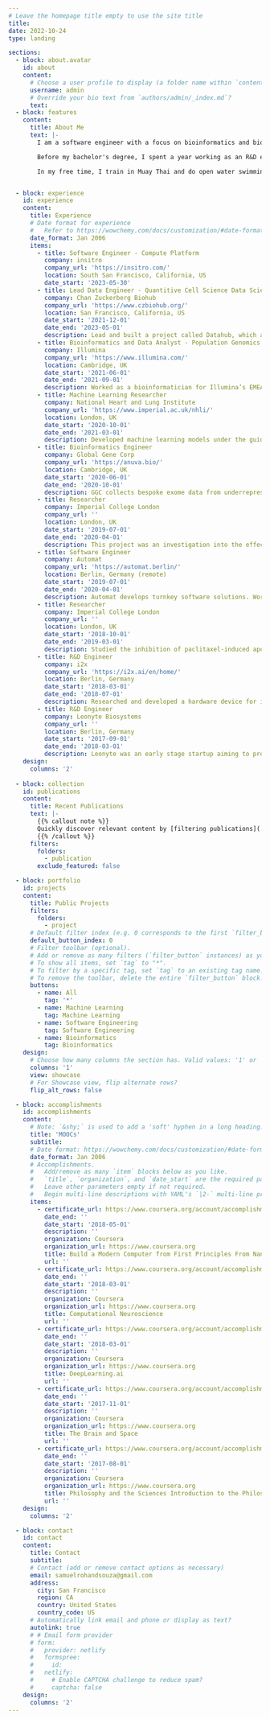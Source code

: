 ```yaml
---
# Leave the homepage title empty to use the site title
title:
date: 2022-10-24
type: landing

sections:
  - block: about.avatar
    id: about
    content:
      # Choose a user profile to display (a folder name within `content/authors/`)
      username: admin
      # Override your bio text from `authors/admin/_index.md`?
      text:
  - block: features
    content:
      title: About Me
      text: |-
        I am a software engineer with a focus on bioinformatics and biotechnology. I hold a BSc in Medical Biosciences from Imperial College London and have received formal lab training. For my thesis, I developed machine learning algorithms to support cardiac diagnostics from cardiac magnetic resonance imaging.

        Before my bachelor's degree, I spent a year working as an R&D engineer, developing prototypes for early-stage startups in Berlin. Throughout my undergraduate degree, I worked as a bioinformatician and software engineer at various companies in the UK and Germany. After graduating, I moved to California, where I developed the initial data infrastructure for the CZ Biohub, a biomedical research center. I am currently working on data engineering at insitro. 

        In my free time, I train in Muay Thai and do open water swimming in the Bay. Although I was born in NYC, I mainly grew up in London, except for short stints in Berlin and Washington DC. Recently, I have been living in San Francisco.


  - block: experience
    id: experience
    content:
      title: Experience
      # Date format for experience
      #   Refer to https://wowchemy.com/docs/customization/#date-format
      date_format: Jan 2006
      items:
        - title: Software Engineer - Compute Platform
          company: insitro
          company_url: 'https://insitro.com/'
          location: South San Francisco, California, US
          date_start: '2023-05-30'
        - title: Lead Data Engineer - Quantitive Cell Science Data Science Team
          company: Chan Zuckerberg Biohub
          company_url: 'https://www.czbiohub.org/'
          location: San Francisco, California, US
          date_start: '2021-12-01'
          date_end: '2023-05-01'
          description: Lead and built a project called Datahub, which aims to structure data to support research. Biomedical research is complex, with highly heterogeneous metadata depending on the sample, modality, or goal. Datahub leverages graph databases to represent highly interconnected metadata. A website and API allows users to easily upload, track, and analyze ongoing research. To support Datahub, I also developed infrastructure and analysis pipelines for the mass spectrometry and genomics platforms. Communicated with leadership, and users, and coordinated software engineers to develop automation. Researched using graph theory to interrogate multiomic data being generated at the Biohub under the guidance of the quantitive cell science data science team. Furthermore worked to analyse and interpret transcriptomics and spatial datasets.
        - title: Bioinformatics and Data Analyst - Population Genomics Group
          company: Illumina
          company_url: 'https://www.illumina.com/'
          location: Cambridge, UK
          date_start: '2021-06-01'
          date_end: '2021-09-01'
          description: Worked as a bioinformatician for Illumina’s EMEA office, within their Population Genomics (PopGen) group. Contributed to methods for merging and saving terabytes of variant called files (VCFs). Developed test software for triaging bugs and identifying algorithmic slowdowns. Worked for the DRAGEN platform in C++ and Python locally and in Illumina’s HPC environment.
        - title: Machine Learning Researcher
          company: National Heart and Lung Institute
          company_url: 'https://www.imperial.ac.uk/nhli/'
          location: London, UK
          date_start: '2020-10-01'
          date_end: '2021-03-01'
          description: Developed machine learning models under the guidance of Professor Darrel Francis and Dr. James Howard in the Cardiology Department of Hammersmith Hospital, with the end goal of producing a CMRI (cardiac magnetic resonance imaging) pipeline for automated diagnostic of cardiovascular diseases. Developed a classifier that identified the ‘view’ of CMRIs, and retrospectively assessed model performance using several metrics. Investigated a potential novel transformer methodology for image data.
        - title: Bioinformatics Engineer
          company: Global Gene Corp
          company_url: 'https://anuva.bio/'
          location: Cambridge, UK
          date_start: '2020-06-01'
          date_end: '2020-10-01'
          description: GGC collects bespoke exome data from underrepresented populations for investigations into disease genotypes, towards a 1 Million Genome Project. Developed an exome analysis pipeline in nextflow for variant calling and evaluated called variants using bioinformatics tools and Exomiser on a HPC. Also created a PostgreSQL database for storage of the Exomiser analysis, an API backend, and a ReactJS frontend. My project enabled geneticists to review and autogenerate reports on likely causative variants for the subject’s disease phenotype.
        - title: Researcher
          company: Imperial College London
          company_url: ''
          location: London, UK
          date_start: '2019-07-01'
          date_end: '2020-04-01'
          description: This project was an investigation into the effect of adiponectin on ß-Amyloid secretion in PDK1- Knockdown HEK293 cells, as a potential molecular target for treating Alzheimers. I worked with a group of four other researchers to develop knockdown cells with CRISPR, and evaluate the impact of adiponectin on the ß-Amyloid secretion pathway through protein and genomic expression.
        - title: Software Engineer
          company: Automat
          company_url: 'https://automat.berlin/'
          location: Berlin, Germany (remote)
          date_start: '2019-07-01'
          date_end: '2020-04-01'
          description: Automat develops turnkey software solutions. Worked within Automat’s ‘Workshop Mode’ and was responsible for the infrastructure behind the communication software pricing API and a web-scraping tool. Developed and deployed this all on AWS. Worked with Docker, SQL, and Serverless.
        - title: Researcher
          company: Imperial College London
          company_url: ''
          location: London, UK
          date_start: '2018-10-01'
          date_end: '2019-03-01'
          description: Studied the inhibition of paclitaxel-induced apoptosis by epinephrine in a breast cancer cell line using cell viability assays, western blot, and qPCR alongside cell culture techniques.
        - title: R&D Engineer
          company: i2x
          company_url: 'https://i2x.ai/en/home/'
          location: Berlin, Germany
          date_start: '2018-03-01'
          date_end: '2018-07-01'
          description: Researched and developed a hardware device for i2x's call assistance service. Developed audio streaming software in python and Arduino, to stream data to i2x’s ML infrastructure, and visualise analytics.
        - title: R&D Engineer
          company: Leonyte Biosystems
          company_url: ''
          location: Berlin, Germany
          date_start: '2017-09-01'
          date_end: '2018-03-01'
          description: Leonyte was an early stage startup aiming to provide real-time testing for pathogens in food. Worked with the engineering team to develop a prototype portable bacterial detection device. This involved reading data sheets from National Instruments, writing summaries, and constructing several prototypes. Visualized biological and system data for presentation and troubleshooting. Smoothed signals and fine-tuned detection algorithms to improve pathogen detection. Helped with administration related to inventory, monthly invoicing, and SCRUM.
    design:
      columns: '2'
    
  - block: collection
    id: publications
    content:
      title: Recent Publications
      text: |-
        {{% callout note %}}
        Quickly discover relevant content by [filtering publications](./publication/).
        {{% /callout %}}
      filters:
        folders:
          - publication
        exclude_featured: false

  - block: portfolio
    id: projects
    content:
      title: Public Projects
      filters:
        folders:
          - project
      # Default filter index (e.g. 0 corresponds to the first `filter_button` instance below).
      default_button_index: 0
      # Filter toolbar (optional).
      # Add or remove as many filters (`filter_button` instances) as you like.
      # To show all items, set `tag` to "*".
      # To filter by a specific tag, set `tag` to an existing tag name.
      # To remove the toolbar, delete the entire `filter_button` block.
      buttons:
        - name: All
          tag: '*'
        - name: Machine Learning
          tag: Machine Learning
        - name: Software Engineering
          tag: Software Engineering
        - name: Bioinformatics
          tag: Bioinformatics
    design:
      # Choose how many columns the section has. Valid values: '1' or '2'.
      columns: '1'
      view: showcase
      # For Showcase view, flip alternate rows?
      flip_alt_rows: false

  - block: accomplishments
    id: accomplishments
    content:
      # Note: `&shy;` is used to add a 'soft' hyphen in a long heading.
      title: 'MOOCs'
      subtitle:
      # Date format: https://wowchemy.com/docs/customization/#date-format
      date_format: Jan 2006
      # Accomplishments.
      #   Add/remove as many `item` blocks below as you like.
      #   `title`, `organization`, and `date_start` are the required parameters.
      #   Leave other parameters empty if not required.
      #   Begin multi-line descriptions with YAML's `|2-` multi-line prefix.
      items:
        - certificate_url: https://www.coursera.org/account/accomplishments/certificate/8PLQZGBNL6G6
          date_end: ''
          date_start: '2018-05-01'
          description: ''
          organization: Coursera
          organization_url: https://www.coursera.org
          title: Build a Modern Computer from First Principles From Nand to Tetris (Project-Centered Course)
          url: ''
        - certificate_url: https://www.coursera.org/account/accomplishments/certificate/82TT9YXZN8DV
          date_end: ''
          date_start: '2018-03-01'
          description: ''
          organization: Coursera
          organization_url: https://www.coursera.org
          title: Computational Neuroscience
          url: ''
        - certificate_url: https://www.coursera.org/account/accomplishments/specialization/certificate/LGLK2YSJZHT6
          date_end: ''
          date_start: '2018-03-01'
          description: ''
          organization: Coursera
          organization_url: https://www.coursera.org
          title: DeepLearning.ai
          url: ''
        - certificate_url: https://www.coursera.org/account/accomplishments/certificate/Z47WCQXKHKL7
          date_end: ''
          date_start: '2017-11-01'
          description: ''
          organization: Coursera
          organization_url: https://www.coursera.org
          title: The Brain and Space
          url: ''
        - certificate_url: https://www.coursera.org/account/accomplishments/certificate/CCMUXJE84VL5
          date_end: ''
          date_start: '2017-08-01'
          description: ''
          organization: Coursera
          organization_url: https://www.coursera.org
          title: Philosophy and the Sciences Introduction to the Philosophy of Cognitive Sciences
          url: ''
    design:
      columns: '2'

  - block: contact
    id: contact
    content:
      title: Contact
      subtitle:
      # Contact (add or remove contact options as necessary)
      email: samuelrohandsouza@gmail.com
      address:
        city: San Francisco
        region: CA
        country: United States
        country_code: US
      # Automatically link email and phone or display as text?
      autolink: true
      # # Email form provider
      # form:
      #   provider: netlify
      #   formspree:
      #     id:
      #   netlify:
      #     # Enable CAPTCHA challenge to reduce spam?
      #     captcha: false
    design:
      columns: '2'
---
```

